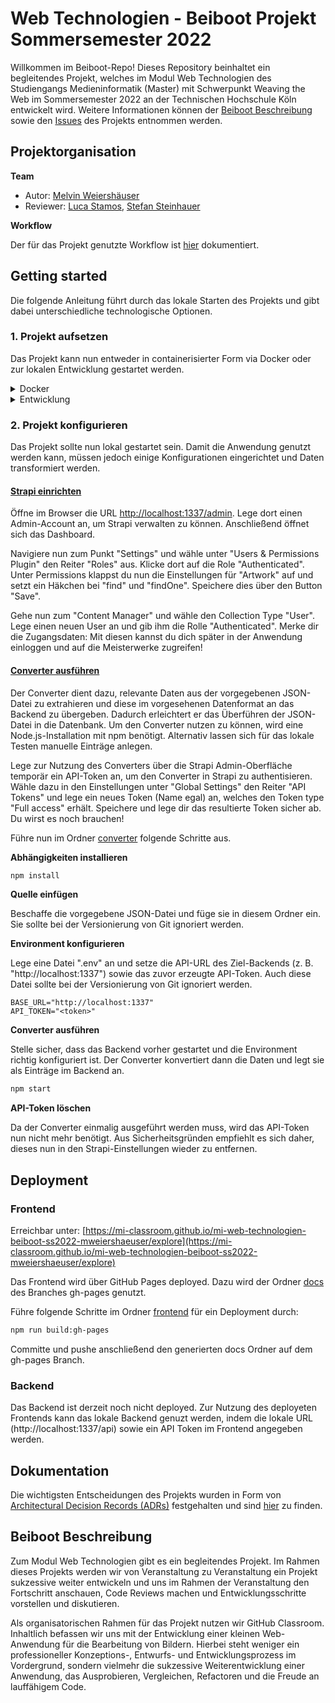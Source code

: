 # Web Technologien - Beiboot Projekt Sommersemester 2022

Willkommen im Beiboot-Repo! Dieses Repository beinhaltet ein begleitendes Projekt, welches im Modul Web Technologien des Studiengangs Medieninformatik (Master) mit Schwerpunkt Weaving the Web im Sommersemester 2022 an der Technischen Hochschule Köln entwickelt wird. Weitere Informationen können der [Beiboot Beschreibung](#beiboot-beschreibung) sowie den [Issues](https://github.com/mi-classroom/mi-master-wt-beiboot-2022/issues) des Projekts entnommen werden.

## Projektorganisation

**Team**

- Autor: [Melvin Weiershäuser](https://github.com/mweiershaeuser)
- Reviewer: [Luca Stamos](https://github.com/LokiGodofBattle), [Stefan Steinhauer](https://github.com/pfropfen)

**Workflow**

Der für das Projekt genutzte Workflow ist [hier](WORKFLOW.md) dokumentiert.

## Getting started

Die folgende Anleitung führt durch das lokale Starten des Projekts und gibt dabei unterschiedliche technologische Optionen.

### 1. Projekt aufsetzen

Das Projekt kann nun entweder in containerisierter Form via Docker oder zur lokalen Entwicklung gestartet werden.

<details>
  <summary>Docker</summary>

Zum Starten mit Docker wird [Docker Desktop](https://www.docker.com/get-started/) benötigt.

Führe im Projektordner folgenden Befehl aus:

```bash
docker-compose up -d
```

Anschließend erreicht du die Anwendung wie folgt:

Frontend: [http://localhost](http://localhost)

Backend: [http://localhost:1337/admin](http://localhost:1337/admin)

Fahre nun damit fort, das [Projekt zu konfigurieren](#2-projekt-konfigurieren).

</details>

<details>
  <summary>Entwicklung</summary>

Für die lokale Entwicklung wird eine [Node.js-Installation](https://nodejs.org/en/) (Version 14 oder 16) mit npm benötigt.

#### <u>Frontend</u>

Beim Frontend handelt es sich um eine Angular Single Page Application (SPA), welche die Daten vom Backend bezieht und darstellt.

Führe im Ordner [frontend](frontend) folgende Schritte aus.

**Abhängigkeiten installieren**

```bash
npm install
```

**Angular-App starten**

```bash
npm start
```

Öffne nun den Browser unter [http://localhost:4200](http://localhost:4200).

#### <u>Backend</u>

Das Backend ist ein Strapi-Backend, welches die Daten über eine flexible Schnittstelle bereitstellt.

Führe im Ordner [backend](backend) folgende Schritte aus.

**Abhängigkeiten installieren**

```bash
npm install
```

**Strapi starten**

```bash
npm run develop
```

Die Strapi Admin-Oberfläche ist nun im Browser unter [http://localhost:1337/admin](http://localhost:1337/admin) erreichbar.

</details>

### 2. Projekt konfigurieren

Das Projekt sollte nun lokal gestartet sein. Damit die Anwendung genutzt werden kann, müssen jedoch einige Konfigurationen eingerichtet und Daten transformiert werden.

#### <u>Strapi einrichten</u>

Öffne im Browser die URL [http://localhost:1337/admin](http://localhost:1337/admin). Lege dort einen Admin-Account an, um Strapi verwalten zu können. Anschließend öffnet sich das Dashboard.

Navigiere nun zum Punkt "Settings" und wähle unter "Users & Permissions Plugin" den Reiter "Roles" aus. Klicke dort auf die Role "Authenticated". Unter Permissions klappst du nun die Einstellungen für "Artwork" auf und setzt ein Häkchen bei "find" und "findOne". Speichere dies über den Button "Save".

Gehe nun zum "Content Manager" und wähle den Collection Type "User". Lege einen neuen User an und gib ihm die Rolle "Authenticated". Merke dir die Zugangsdaten: Mit diesen kannst du dich später in der Anwendung einloggen und auf die Meisterwerke zugreifen!

#### <u>Converter ausführen</u>

Der Converter dient dazu, relevante Daten aus der vorgegebenen JSON-Datei zu extrahieren und diese im vorgesehenen Datenformat an das Backend zu übergeben. Dadurch erleichtert er das Überführen der JSON-Datei in die Datenbank. Um den Converter nutzen zu können, wird eine Node.js-Installation mit npm benötigt. Alternativ lassen sich für das lokale Testen manuelle Einträge anlegen.

Lege zur Nutzung des Converters über die Strapi Admin-Oberfläche temporär ein API-Token an, um den Converter in Strapi zu authentisieren. Wähle dazu in den Einstellungen unter "Global Settings" den Reiter "API Tokens" und lege ein neues Token (Name egal) an, welches den Token type "Full access" erhält. Speichere und lege dir das resultierte Token sicher ab. Du wirst es noch brauchen!

Führe nun im Ordner [converter](converter) folgende Schritte aus.

**Abhängigkeiten installieren**

```bash
npm install
```

**Quelle einfügen**

Beschaffe die vorgegebene JSON-Datei und füge sie in diesem Ordner ein. Sie sollte bei der Versionierung von Git ignoriert werden.

**Environment konfigurieren**

Lege eine Datei ".env" an und setze die API-URL des Ziel-Backends (z. B. "http://localhost:1337") sowie das zuvor erzeugte API-Token. Auch diese Datei sollte bei der Versionierung von Git ignoriert werden.

```
BASE_URL="http://localhost:1337"
API_TOKEN="<token>"
```

**Converter ausführen**

Stelle sicher, dass das Backend vorher gestartet und die Environment richtig konfiguriert ist. Der Converter konvertiert dann die Daten und legt sie als Einträge im Backend an.

```bash
npm start
```

**API-Token löschen**

Da der Converter einmalig ausgeführt werden muss, wird das API-Token nun nicht mehr benötigt. Aus Sicherheitsgründen empfiehlt es sich daher, dieses nun in den Strapi-Einstellungen wieder zu entfernen.

## Deployment

### Frontend

Erreichbar unter: [https://mi-classroom.github.io/mi-web-technologien-beiboot-ss2022-mweiershaeuser/explore](https://mi-classroom.github.io/mi-web-technologien-beiboot-ss2022-mweiershaeuser/explore)

Das Frontend wird über GitHub Pages deployed. Dazu wird der Ordner [docs](frontend/docs) des Branches gh-pages genutzt.

Führe folgende Schritte im Ordner [frontend](frontend) für ein Deployment durch:

```bash
npm run build:gh-pages
```

Committe und pushe anschließend den generierten docs Ordner auf dem gh-pages Branch.

### Backend

Das Backend ist derzeit noch nicht deployed. Zur Nutzung des deployeten Frontends kann das lokale Backend genuzt werden, indem die lokale URL (http://localhost:1337/api) sowie ein API Token im Frontend angegeben werden.

## Dokumentation

Die wichtigsten Entscheidungen des Projekts wurden in Form von [Architectural Decision Records (ADRs)](https://adr.github.io/) festgehalten und sind [hier](adr) zu finden.

## Beiboot Beschreibung

Zum Modul Web Technologien gibt es ein begleitendes Projekt. Im Rahmen dieses Projekts werden wir von Veranstaltung zu Veranstaltung ein Projekt sukzessive weiter entwickeln und uns im Rahmen der Veranstaltung den Fortschritt anschauen, Code Reviews machen und Entwicklungsschritte vorstellen und diskutieren.

Als organisatorischen Rahmen für das Projekt nutzen wir GitHub Classroom. Inhaltlich befassen wir uns mit der Entwicklung einer kleinen Web-Anwendung für die Bearbeitung von Bildern. Hierbei steht weniger ein professioneller Konzeptions-, Entwurfs- und Entwicklungsprozess im Vordergrund, sondern vielmehr die sukzessive Weiterentwicklung einer Anwendung, das Ausprobieren, Vergleichen, Refactoren und die Freude an lauffähigem Code.

